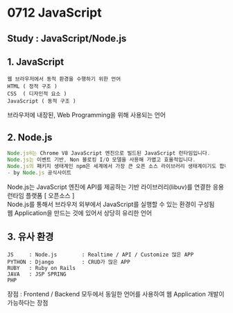 # __0712 JavaScript__

## Study : JavaScript/Node.js

## 1. JavaScript

   ``` 웹의 구성요소
   웹 브라우저에서 동적 환경을 수행하기 위한 언어
   HTML ( 정적 구조 )
   CSS  ( 디자인적 요소 )
   JavaScript ( 동적 구조 )
   ```

   브라우저에 내장된, Web Programming을 위해 사용되는 언어

## 2. Node.js

   ```Node.js
   Node.js®는 Chrome V8 JavaScript 엔진으로 빌드된 JavaScript 런타임입니다.
   Node.js는 이벤트 기반, Non 블로킹 I/O 모델을 사용해 가볍고 효율적입니다.
   Node.js의 패키지 생태계인 npm은 세계에서 가장 큰 오픈 소스 라이브러리 생태계이기도 합니다.
   - by Node.js 공식사이트
   ```

 Node.js는 JavaScript 엔진에 API를 제공하는 기반 라이브러리(libuv)를 연결한 응용 런타임 플랫폼 [ 오픈소스 ] </br>
 Node.js를 통해서 브라우저 외부에서 JavaScript를 실행할 수 있는 환경이 구성됨 </br>
 웹 Application을 만드는 것에 있어서 상당히 유리한 언어</br>

## 3. 유사 환경

   ```유사 언어
   JS     : Node.js        : Realtime / API / Customize 많은 APP
   PYTHON : Django         : CRUD가 많은 APP
   RUBY   : Ruby on Rails
   JAVA   : JSP SPRING
   PHP  
   ```

   장점 : Frontend / Backend 모두에서 동일한 언어를 사용하여 웹 Application 개발이 가능하다는 장점
